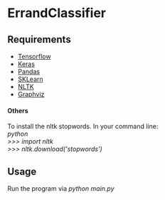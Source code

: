 # ErrandClassifier

<h2></h2>



<h2>Requirements</h2>
<ul>
	<li><a href="https://www.tensorflow.org/install">Tensorflow</a></li>
	<li><a href="https://pypi.org/project/Keras/">Keras</a></li>
	<li><a href="https://pypi.org/project/pandas/">Pandas</a></li>
	<li><a href="https://pypi.org/project/sklearn/">SKLearn</a></li>
	<li><a href="https://pypi.org/project/nltk/">NLTK</a></li>
	<li><a href="https://www.graphviz.org/download/">Graphviz</a></li>
</ul>

<h4>Others</h4>
<p>
	To install the nltk stopwords. In your command line:<br>
	<em>python<br> >>> import nltk <br> >>> nltk.download('stopwords')</em>
</p>

<h2>Usage</h2>
<p>
	Run the program via <em>python main.py</em>
</p>

